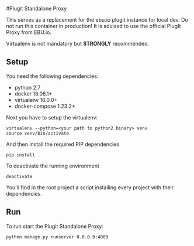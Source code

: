 #Plugit Standalone Proxy

This serves as a replacement for the ebu.io plugit instance for local dev. Do not run this container in production!
It is advised to use the official PlugIt Proxy from EBU.io.

Virtualenv is not mandatory but **STRONGLY** recommended.

## Setup

You need the following dependencies:
- python 2.7
- docker 18.06.1+
- virtualenv 16.0.0+
- docker-compose 1.23.2+

Next you have to setup the virtualenv:

    virtualenv --python=<your path to python2 binary> venv
    source venv/bin/activate
    
And then install the required PIP dependencies

    pip install .
  
To deactivate the running environment

    deactivate
    
You'll find in the root project a script installing every project with their dependencies.

## Run
To run start the Plugit Standalone Proxy:

    python manage.py runserver 0.0.0.0:4000